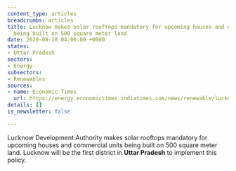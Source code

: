 ```yaml
---
content_type: articles
breadcrumbs: articles
title: Lucknow makes solar rooftops mandatory for upcoming houses and commercial units
  being built on 500 square meter land
date: 2020-08-18 04:00:00 +0000
states:
- Uttar Pradesh
sectors:
- Energy
subsectors:
- Renewables
sources:
- name: Economic Times
  url: https://energy.economictimes.indiatimes.com/news/renewable/lucknow-solar-rooftops-must-for-upcoming-houses-on-500sqm/77496017
details: []
is_newsletter: false

---
```

Lucknow Development Authority makes solar rooftops mandatory for upcoming houses and commercial units being built on 500 square meter land. Lucknow will be the first district in **Uttar Pradesh** to implement this policy.
